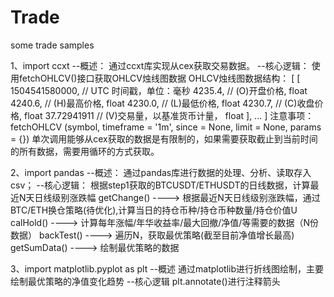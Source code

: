 # Trade
some trade samples

1、import ccxt
--概述：
通过ccxt库实现从cex获取交易数据。
--核心逻辑：
使用fetchOHLCV()接口获取OHLCV烛线图数据
OHLCV烛线图数据结构：
[
    [
        1504541580000, // UTC 时间戳，单位：毫秒
        4235.4,        // (O)开盘价格, float
        4240.6,        // (H)最高价格, float
        4230.0,        // (L)最低价格, float
        4230.7,        // (C)收盘价格, float
        37.72941911    // (V)交易量，以基准货币计量， float
    ],
    ...
]
注意事项：
fetchOHLCV (symbol, timeframe = '1m', since = None, limit = None, params = {})
单次调用能够从cex获取的数据是有限制的，如果需要获取截止到当前时间的所有数据，需要用循环的方式获取。

2、import pandas
--概述：
通过pandas库进行数据的处理、分析、读取存入csv；
--核心逻辑：
根据step1获取的BTCUSDT/ETHUSDT的日线数据，计算最近N天日线级别涨跌幅
getChange()
                            ---->
根据最近N天日线级别涨跌幅，通过BTC/ETH换仓策略(待优化),计算当日的持仓币种/持仓币种数量/持仓价值U
calHold()
                           ---->
计算每年涨幅/年华收益率/最大回撤/净值/等需要的数据（N份数据）
backTest()
                            ---->
遍历N，获取最优策略(截至目前净值增长最高)
getSumData()
                            ---->
绘制最优策略的数据

3、import matplotlib.pyplot as plt
--概述
通过matplotlib进行折线图绘制，主要绘制最优策略的净值变化趋势
--核心逻辑
plt.annotate()进行注释箭头

